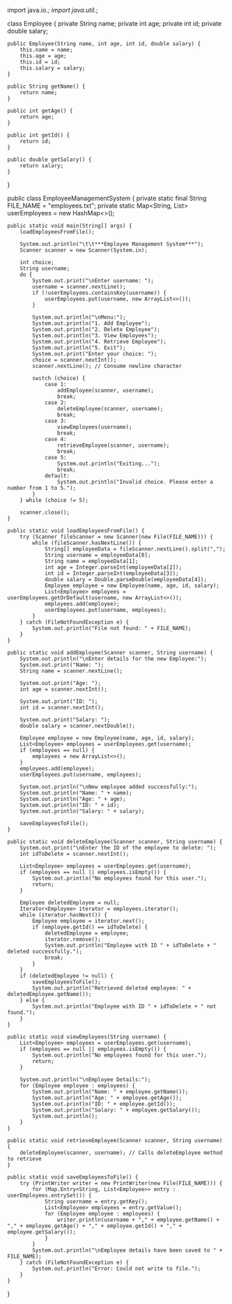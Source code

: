 import java.io.*;
import java.util.*;

class Employee {
    private String name;
    private int age;
    private int id;
    private double salary;

    public Employee(String name, int age, int id, double salary) {
        this.name = name;
        this.age = age;
        this.id = id;
        this.salary = salary;
    }

    public String getName() {
        return name;
    }

    public int getAge() {
        return age;
    }

    public int getId() {
        return id;
    }

    public double getSalary() {
        return salary;
    }
}

public class EmployeeManagementSystem {
    private static final String FILE_NAME = "employees.txt";
    private static Map<String, List<Employee>> userEmployees = new HashMap<>();

    public static void main(String[] args) {
        loadEmployeesFromFile();

        System.out.println("\t\t***Employee Management System***");
        Scanner scanner = new Scanner(System.in);

        int choice;
        String username;
        do {
            System.out.print("\nEnter username: ");
            username = scanner.nextLine();
            if (!userEmployees.containsKey(username)) {
                userEmployees.put(username, new ArrayList<>());
            }

            System.out.println("\nMenu:");
            System.out.println("1. Add Employee");
            System.out.println("2. Delete Employee");
            System.out.println("3. View Employees");
            System.out.println("4. Retrieve Employee");
            System.out.println("5. Exit");
            System.out.print("Enter your choice: ");
            choice = scanner.nextInt();
            scanner.nextLine(); // Consume newline character

            switch (choice) {
                case 1:
                    addEmployee(scanner, username);
                    break;
                case 2:
                    deleteEmployee(scanner, username);
                    break;
                case 3:
                    viewEmployees(username);
                    break;
                case 4:
                    retrieveEmployee(scanner, username);
                    break;
                case 5:
                    System.out.println("Exiting...");
                    break;
                default:
                    System.out.println("Invalid choice. Please enter a number from 1 to 5.");
            }
        } while (choice != 5);

        scanner.close();
    }

    public static void loadEmployeesFromFile() {
        try (Scanner fileScanner = new Scanner(new File(FILE_NAME))) {
            while (fileScanner.hasNextLine()) {
                String[] employeeData = fileScanner.nextLine().split(",");
                String username = employeeData[0];
                String name = employeeData[1];
                int age = Integer.parseInt(employeeData[2]);
                int id = Integer.parseInt(employeeData[3]);
                double salary = Double.parseDouble(employeeData[4]);
                Employee employee = new Employee(name, age, id, salary);
                List<Employee> employees = userEmployees.getOrDefault(username, new ArrayList<>());
                employees.add(employee);
                userEmployees.put(username, employees);
            }
        } catch (FileNotFoundException e) {
            System.out.println("File not found: " + FILE_NAME);
        }
    }

    public static void addEmployee(Scanner scanner, String username) {
        System.out.println("\nEnter details for the new Employee:");
        System.out.print("Name: ");
        String name = scanner.nextLine();

        System.out.print("Age: ");
        int age = scanner.nextInt();

        System.out.print("ID: ");
        int id = scanner.nextInt();

        System.out.print("Salary: ");
        double salary = scanner.nextDouble();

        Employee employee = new Employee(name, age, id, salary);
        List<Employee> employees = userEmployees.get(username);
        if (employees == null) {
            employees = new ArrayList<>();
        }
        employees.add(employee);
        userEmployees.put(username, employees);

        System.out.println("\nNew employee added successfully:");
        System.out.println("Name: " + name);
        System.out.println("Age: " + age);
        System.out.println("ID: " + id);
        System.out.println("Salary: " + salary);

        saveEmployeesToFile();
    }

    public static void deleteEmployee(Scanner scanner, String username) {
        System.out.print("\nEnter the ID of the employee to delete: ");
        int idToDelete = scanner.nextInt();

        List<Employee> employees = userEmployees.get(username);
        if (employees == null || employees.isEmpty()) {
            System.out.println("No employees found for this user.");
            return;
        }

        Employee deletedEmployee = null;
        Iterator<Employee> iterator = employees.iterator();
        while (iterator.hasNext()) {
            Employee employee = iterator.next();
            if (employee.getId() == idToDelete) {
                deletedEmployee = employee;
                iterator.remove();
                System.out.println("Employee with ID " + idToDelete + " deleted successfully.");
                break;
            }
        }
        if (deletedEmployee != null) {
            saveEmployeesToFile();
            System.out.println("Retrieved deleted employee: " + deletedEmployee.getName());
        } else {
            System.out.println("Employee with ID " + idToDelete + " not found.");
        }
    }

    public static void viewEmployees(String username) {
        List<Employee> employees = userEmployees.get(username);
        if (employees == null || employees.isEmpty()) {
            System.out.println("No employees found for this user.");
            return;
        }

        System.out.println("\nEmployee Details:");
        for (Employee employee : employees) {
            System.out.println("Name: " + employee.getName());
            System.out.println("Age: " + employee.getAge());
            System.out.println("ID: " + employee.getId());
            System.out.println("Salary: " + employee.getSalary());
            System.out.println();
        }
    }

    public static void retrieveEmployee(Scanner scanner, String username) {
        deleteEmployee(scanner, username); // Calls deleteEmployee method to retrieve
    }

    public static void saveEmployeesToFile() {
        try (PrintWriter writer = new PrintWriter(new File(FILE_NAME))) {
            for (Map.Entry<String, List<Employee>> entry : userEmployees.entrySet()) {
                String username = entry.getKey();
                List<Employee> employees = entry.getValue();
                for (Employee employee : employees) {
                    writer.println(username + "," + employee.getName() + "," + employee.getAge() + "," + employee.getId() + "," + employee.getSalary());
                }
            }
            System.out.println("\nEmployee details have been saved to " + FILE_NAME);
        } catch (FileNotFoundException e) {
            System.out.println("Error: Could not write to file.");
        }
    }
}
